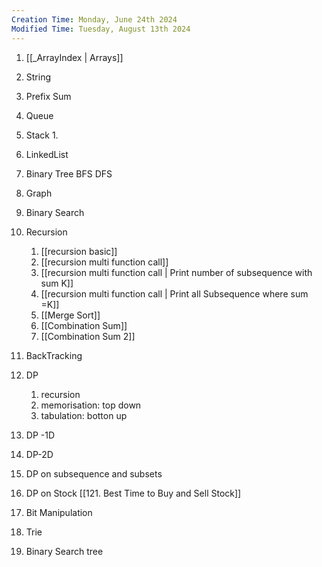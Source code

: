 ```yaml
---
Creation Time: Monday, June 24th 2024
Modified Time: Tuesday, August 13th 2024
---
```

1. [[_ArrayIndex | Arrays]]
2. String
3. Prefix Sum
4. Queue
5. Stack
	1. 
6. LinkedList
7. Binary Tree
	BFS
	DFS
7. Graph
8. Binary Search
9. Recursion
	1. [[recursion basic]]
	2. [[recursion multi function call]]
	3. [[recursion multi function call | Print number of subsequence with sum K]]
	4. [[recursion multi function call | Print all Subsequence where sum =K]]
	5. [[Merge Sort]]
	6. [[Combination Sum]]
	7. [[Combination Sum 2]]
	
10. BackTracking
11. DP
	1. recursion
	2. memorisation: top down
	3. tabulation: botton up
12. DP -1D
13. DP-2D
14. DP on subsequence and subsets
15. DP on Stock
	[[121. Best Time to Buy and Sell Stock]]
16. Bit Manipulation
17. Trie
18. Binary Search tree
